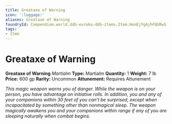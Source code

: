 ```yaml
---
title: Greataxe of Warning
icon: ':luggage:'
aliases: Greataxe of Warning
foundryId: Compendium.world.ddb-eureka-ddb-items.Item.HenEjYgAjhFQURwS
tags:
- Item
---
```


# Greataxe of Warning

**Greataxe of Warning**
_Martialm_
**Type:** Martialm
**Quantity:** 1
**Weight:** 7 lb
**Price:** 600 gp
**Rarity:** Uncommon
**Attunement:** Requires Attunement

*This magic weapon warns you of danger. While the weapon is on your person, you have advantage on initiative rolls. In addition, you and any of your companions within 30 feet of you can’t be surprised, except when incapacitated by something other than nonmagical sleep. The weapon magically awakens you and your companions within range if any of you are sleeping naturally when comb<span class="No-Break">at begins.</span>*